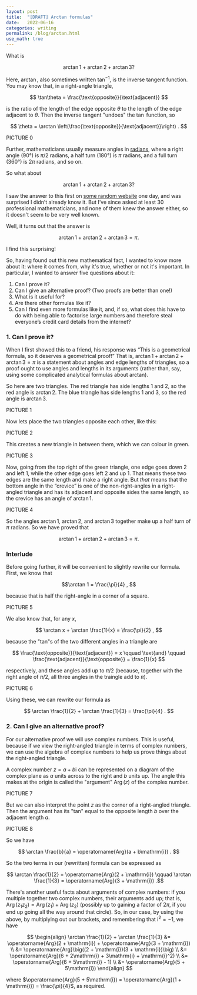 ```yaml
---
layout: post
title:  "[DRAFT] Arctan formulas"
date:   2022-06-16
categories: writing
permalink: /blog/arctan.html
use_math: true
---
```


What is

$$ \arctan 1 + \arctan 2 + \arctan 3 ? $$

Here, $\arctan{}$, also sometimes written $\tan^{-1}$, is the inverse tangent function. You may know that, in a right-angle triangle,

$$ \tan\theta = \frac{\text{opposite}}{\text{adjacent}} $$

is the ratio of the length of the edge opposite $\theta$ to the length of the edge adjacent to $\theta$. Then the inverse tangent "undoes" the $\tan$ function, so

$$ \theta = \arctan \left(\frac{\text{opposite}}{\text{adjacent}}\right) . $$

PICTURE 0

Further, mathematicians usually measure angles in [radians](https://en.wikipedia.org/wiki/Radian), where a right angle (90°) is $\pi/2$ radians, a half turn (180°) is $\pi$ radians, and a full turn (360°) is $2\pi$ radians, and so on.

So what about

$$ \arctan 1 + \arctan 2 + \arctan 3 ? $$

I saw the answer to this first on [some random website](https://www.futilitycloset.com)  one day, and was surprised I didn’t already know it. But I’ve since asked at least 30 professional mathematicians, and none of them knew the answer either, so it doesn't seem to be very well known. 

Well, it turns out that the answer is

$$ \arctan 1 + \arctan 2 + \arctan 3 = \pi . $$

I find this surprising!

So, having found out this new mathematical fact, I wanted to know more about it: where it comes from, why it's true, whether or not it's important. In particular, I wanted to answer five questions about it:

1. Can I prove it?
2. Can I give an alternative proof? (Two proofs are better than one!)
3. What is it useful for?
4. Are there other formulas like it?
5. Can I find even more formulas like it, and, if so, what does this have to do with being able to factorise large numbers and therefore steal everyone’s credit card details from the internet?

### 1. Can I prove it?

When I first showed this to a friend, his response was “This is a geometrical formula, so it deserves a geometrical proof!” That is, $\arctan 1 + \arctan 2 + \arctan 3 = \pi$ is a statement about angles and edge lengths of triangles, so a proof ought to use angles and lengths in its arguments (rather than, say, using some complicated analytical formulas about arctan).

So here are two triangles. The red triangle has side lengths 1 and 2, so the red angle is $\arctan 2$. The blue triangle has side lengths 1 and 3, so the red angle is $\arctan 3$.

PICTURE 1

Now lets place the two triangles opposite each other, like this:

PICTURE 2

This creates a new triangle in between them, which we can colour in green.

PICTURE 3

Now, going from the top right of the green triangle, one edge goes down 2 and left 1, while the other edge goes left 2 and up 1. That means these two edges are the same length and make a right angle. But *that* means that the bottom angle in the “crevice” is one of the non-right-angles in a right-angled triangle and has its adjacent and opposite sides the same length, so the crevice has an angle of $\arctan 1$.

PICTURE 4

So the angles $\arctan 1$, $\arctan 2$, and $\arctan 3$ together make up a half turn of $\pi$ radians. So we have proved that 

$$ \arctan 1 + \arctan 2 + \arctan 3 = \pi . $$

### Interlude

Before going further, it will be convenient to slightly rewrite our formula. First, we know that

$$\arctan 1 = \frac{\pi}{4} , $$

because that is half the right-angle in a corner of a square. 

PICTURE 5

We also know that, for any $x$,

$$ \arctan x  + \arctan \frac{1}{x} = \frac{\pi}{2} , $$

because the "tan"s of the two different angles in a triangle are

$$ \frac{\text{opposite}}{\text{adjacent}} = x \qquad \text{and} \qquad \frac{\text{adjacent}}{\text{opposite}} = \frac{1}{x} $$

respectively, and these angles add up to $\pi/2$ (because, together with the right angle of $\pi/2$, all three angles in the traingle add to $\pi$).

PICTURE 6

Using these, we can rewrite our formula as

$$ \arctan \frac{1}{2} + \arctan \frac{1}{3} = \frac{\pi}{4} . $$

### 2. Can I give an alternative proof?

For our alternative proof we will use complex numbers. This is useful, because if we view the right-angled triangle in terms of complex numbers, we can use the algebra of complex numbers to help us prove things about the right-angled triangle.

A complex number $z = a + b\mathrm{i}$ can be represented on a diagram of the complex plane as $a$ units across to the right and $b$ units up. The angle this makes at the origin is called the "argument" $\operatorname{Arg}(z)$ of the complex number.

PICTURE 7

But we can also interpret the point $z$ as the corner of a right-angled triangle. Then the argument has its "tan" equal to the opposite length $b$ over the adjacent length $a$.

PICTURE 8

So we have

$$ \arctan \frac{b}{a} = \operatorname{Arg}(a + b\mathrm{i}) . $$

So the two terms in our (rewritten) formula can be expressed as

$$ \arctan \frac{1}{2} = \operatorname{Arg}(2 + \mathrm{i}) \qquad \arctan \frac{1}{3} = \operatorname{Arg}(3 + \mathrm{i}) .$$

There's another useful facts about arguments of complex numbers: if you multiple together two complex numbers, their arguments add up; that is, $\operatorname{Arg}(z_1z_2) = \operatorname{Arg}(z_1)+\operatorname{Arg}(z_2)$ (possibly up to gaining a factor of $2\pi$, if you end up going all the way around that circle). So, in our case, by using the above, by multiplying out our brackets, and remembering that $\mathrm{i}^2 = -1$, we have

$$ \begin{align}
\arctan \frac{1}{2} + \arctan \frac{1}{3}
  &= \operatorname{Arg}(2 + \mathrm{i}) + \operatorname{Arg}(3 + \mathrm{i}) \\
  &= \operatorname{Arg}\big((2 + \mathrm{i})(3 + \mathrm{i})\big) \\
  &= \operatorname{Arg}(6 + 2\mathrm{i} + 3\mathrm{i} + \mathrm{i}^2) \\
  &= \operatorname{Arg}(6 + 5\mathrm{i} - 1) \\
  &= \operatorname{Arg}(5 + 5\mathrm{i})
\end{align} $$

where $\operatorname{Arg}(5 + 5\mathrm{i}) = \operatorname{Arg}(1 + \mathrm{i}) = \frac{\pi}{4}$, as required.
